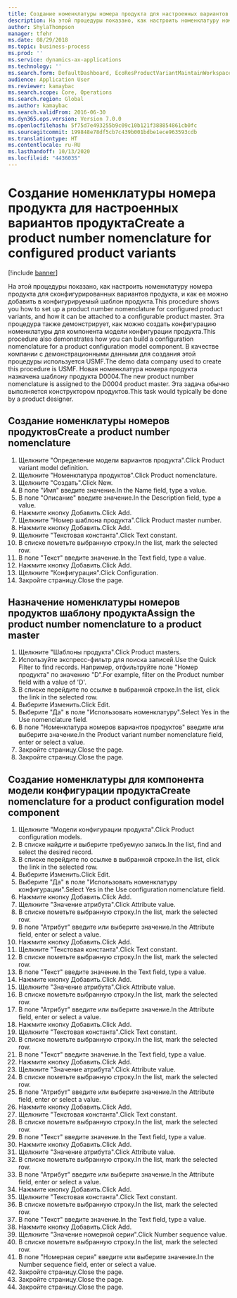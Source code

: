 ```yaml
---
title: Создание номенклатуры номера продукта для настроенных вариантов продукта
description: На этой процедуры показано, как настроить номенклатуру номера продукта для сконфигурированных вариантов продукта, и как ее можно добавить в конфигурируемый шаблон продукта.
author: ShylaThompson
manager: tfehr
ms.date: 08/29/2018
ms.topic: business-process
ms.prod: ''
ms.service: dynamics-ax-applications
ms.technology: ''
ms.search.form: DefaultDashboard, EcoResProductVariantMaintainWorkspace, EcoResNomenclature, EcoResProductListPage, EcoResProductDetails, PCProductConfigurationModelListPage, PCProductConfigurationModelDetails
audience: Application User
ms.reviewer: kamaybac
ms.search.scope: Core, Operations
ms.search.region: Global
ms.author: kamaybac
ms.search.validFrom: 2016-06-30
ms.dyn365.ops.version: Version 7.0.0
ms.openlocfilehash: 5f75d7e493255b9c09c10b121f388854861cb0fc
ms.sourcegitcommit: 199848e78df5cb7c439b001bdbe1ece963593cdb
ms.translationtype: HT
ms.contentlocale: ru-RU
ms.lasthandoff: 10/13/2020
ms.locfileid: "4436035"
---
```

# <a name="create-a-product-number-nomenclature-for-configured-product-variants"></a><span data-ttu-id="88917-103">Создание номенклатуры номера продукта для настроенных вариантов продукта</span><span class="sxs-lookup"><span data-stu-id="88917-103">Create a product number nomenclature for configured product variants</span></span>

[!include [banner](../../includes/banner.md)]

<span data-ttu-id="88917-104">На этой процедуры показано, как настроить номенклатуру номера продукта для сконфигурированных вариантов продукта, и как ее можно добавить в конфигурируемый шаблон продукта.</span><span class="sxs-lookup"><span data-stu-id="88917-104">This procedure shows you how to set up a product number nomenclature for configured product variants, and how it can be attached to a configurable product master.</span></span> <span data-ttu-id="88917-105">Эта процедура также демонстрирует, как можно создать конфигурацию номенклатуры для компонента модели конфигурации продукта.</span><span class="sxs-lookup"><span data-stu-id="88917-105">This procedure also demonstrates how you can build a configuration nomenclature for a product configuration model component.</span></span> <span data-ttu-id="88917-106">В качестве компании с демонстрационными данными для создания этой процедуры используется USMF.</span><span class="sxs-lookup"><span data-stu-id="88917-106">The demo data company used to create this procedure is USMF.</span></span> <span data-ttu-id="88917-107">Новая номенклатура номера продукта назначена шаблону продукта D0004.</span><span class="sxs-lookup"><span data-stu-id="88917-107">The new product number nomenclature is assigned to the D0004 product master.</span></span> <span data-ttu-id="88917-108">Эта задача обычно выполняется конструктором продуктов.</span><span class="sxs-lookup"><span data-stu-id="88917-108">This task would typically be done by a product designer.</span></span>


## <a name="create-a-product-number-nomenclature"></a><span data-ttu-id="88917-109">Создание номенклатуры номеров продуктов</span><span class="sxs-lookup"><span data-stu-id="88917-109">Create a product number nomenclature</span></span>
1. <span data-ttu-id="88917-110">Щелкните "Определение модели вариантов продукта".</span><span class="sxs-lookup"><span data-stu-id="88917-110">Click Product variant model definition.</span></span>
2. <span data-ttu-id="88917-111">Щелкните "Номенклатура продуктов".</span><span class="sxs-lookup"><span data-stu-id="88917-111">Click Product nomenclature.</span></span>
3. <span data-ttu-id="88917-112">Щелкните "Создать".</span><span class="sxs-lookup"><span data-stu-id="88917-112">Click New.</span></span>
4. <span data-ttu-id="88917-113">В поле "Имя" введите значение.</span><span class="sxs-lookup"><span data-stu-id="88917-113">In the Name field, type a value.</span></span>
5. <span data-ttu-id="88917-114">В поле "Описание" введите значение.</span><span class="sxs-lookup"><span data-stu-id="88917-114">In the Description field, type a value.</span></span>
6. <span data-ttu-id="88917-115">Нажмите кнопку Добавить.</span><span class="sxs-lookup"><span data-stu-id="88917-115">Click Add.</span></span>
7. <span data-ttu-id="88917-116">Щелкните "Номер шаблона продукта".</span><span class="sxs-lookup"><span data-stu-id="88917-116">Click Product master number.</span></span>
8. <span data-ttu-id="88917-117">Нажмите кнопку Добавить.</span><span class="sxs-lookup"><span data-stu-id="88917-117">Click Add.</span></span>
9. <span data-ttu-id="88917-118">Щелкните "Текстовая константа".</span><span class="sxs-lookup"><span data-stu-id="88917-118">Click Text constant.</span></span>
10. <span data-ttu-id="88917-119">В списке пометьте выбранную строку.</span><span class="sxs-lookup"><span data-stu-id="88917-119">In the list, mark the selected row.</span></span>
11. <span data-ttu-id="88917-120">В поле "Текст" введите значение.</span><span class="sxs-lookup"><span data-stu-id="88917-120">In the Text field, type a value.</span></span>
12. <span data-ttu-id="88917-121">Нажмите кнопку Добавить.</span><span class="sxs-lookup"><span data-stu-id="88917-121">Click Add.</span></span>
13. <span data-ttu-id="88917-122">Щелкните "Конфигурация".</span><span class="sxs-lookup"><span data-stu-id="88917-122">Click Configuration.</span></span>
14. <span data-ttu-id="88917-123">Закройте страницу.</span><span class="sxs-lookup"><span data-stu-id="88917-123">Close the page.</span></span>

## <a name="assign-the-product-number-nomenclature-to-a-product-master"></a><span data-ttu-id="88917-124">Назначение номенклатуры номеров продуктов шаблону продукта</span><span class="sxs-lookup"><span data-stu-id="88917-124">Assign the product number nomenclature to a product master</span></span>
1. <span data-ttu-id="88917-125">Щелкните "Шаблоны продукта".</span><span class="sxs-lookup"><span data-stu-id="88917-125">Click Product masters.</span></span>
2. <span data-ttu-id="88917-126">Используйте экспресс-фильтр для поиска записей.</span><span class="sxs-lookup"><span data-stu-id="88917-126">Use the Quick Filter to find records.</span></span> <span data-ttu-id="88917-127">Например, отфильтруйте поле "Номер продукта" по значению "D".</span><span class="sxs-lookup"><span data-stu-id="88917-127">For example, filter on the Product number field with a value of 'D'.</span></span>
3. <span data-ttu-id="88917-128">В списке перейдите по ссылке в выбранной строке.</span><span class="sxs-lookup"><span data-stu-id="88917-128">In the list, click the link in the selected row.</span></span>
4. <span data-ttu-id="88917-129">Выберите Изменить.</span><span class="sxs-lookup"><span data-stu-id="88917-129">Click Edit.</span></span>
5. <span data-ttu-id="88917-130">Выберите "Да" в поле "Использовать номенклатуру".</span><span class="sxs-lookup"><span data-stu-id="88917-130">Select Yes in the Use nomenclature field.</span></span>
6. <span data-ttu-id="88917-131">В поле "Номенклатура номеров вариантов продуктов" введите или выберите значение.</span><span class="sxs-lookup"><span data-stu-id="88917-131">In the Product variant number nomenclature field, enter or select a value.</span></span>
7. <span data-ttu-id="88917-132">Закройте страницу.</span><span class="sxs-lookup"><span data-stu-id="88917-132">Close the page.</span></span>
8. <span data-ttu-id="88917-133">Закройте страницу.</span><span class="sxs-lookup"><span data-stu-id="88917-133">Close the page.</span></span>

## <a name="create-nomenclature-for-a-product-configuration-model-component"></a><span data-ttu-id="88917-134">Создание номенклатуры для компонента модели конфигурации продукта</span><span class="sxs-lookup"><span data-stu-id="88917-134">Create nomenclature for a product configuration model component</span></span>
1. <span data-ttu-id="88917-135">Щелкните "Модели конфигурации продукта".</span><span class="sxs-lookup"><span data-stu-id="88917-135">Click Product configuration models.</span></span>
2. <span data-ttu-id="88917-136">В списке найдите и выберите требуемую запись.</span><span class="sxs-lookup"><span data-stu-id="88917-136">In the list, find and select the desired record.</span></span>
3. <span data-ttu-id="88917-137">В списке перейдите по ссылке в выбранной строке.</span><span class="sxs-lookup"><span data-stu-id="88917-137">In the list, click the link in the selected row.</span></span>
4. <span data-ttu-id="88917-138">Выберите Изменить.</span><span class="sxs-lookup"><span data-stu-id="88917-138">Click Edit.</span></span>
5. <span data-ttu-id="88917-139">Выберите "Да" в поле "Использовать номенклатуру конфигурации".</span><span class="sxs-lookup"><span data-stu-id="88917-139">Select Yes in the Use configuration nomenclature field.</span></span>
6. <span data-ttu-id="88917-140">Нажмите кнопку Добавить.</span><span class="sxs-lookup"><span data-stu-id="88917-140">Click Add.</span></span>
7. <span data-ttu-id="88917-141">Щелкните "Значение атрибута".</span><span class="sxs-lookup"><span data-stu-id="88917-141">Click Attribute value.</span></span>
8. <span data-ttu-id="88917-142">В списке пометьте выбранную строку.</span><span class="sxs-lookup"><span data-stu-id="88917-142">In the list, mark the selected row.</span></span>
9. <span data-ttu-id="88917-143">В поле "Атрибут" введите или выберите значение.</span><span class="sxs-lookup"><span data-stu-id="88917-143">In the Attribute field, enter or select a value.</span></span>
10. <span data-ttu-id="88917-144">Нажмите кнопку Добавить.</span><span class="sxs-lookup"><span data-stu-id="88917-144">Click Add.</span></span>
11. <span data-ttu-id="88917-145">Щелкните "Текстовая константа".</span><span class="sxs-lookup"><span data-stu-id="88917-145">Click Text constant.</span></span>
12. <span data-ttu-id="88917-146">В списке пометьте выбранную строку.</span><span class="sxs-lookup"><span data-stu-id="88917-146">In the list, mark the selected row.</span></span>
13. <span data-ttu-id="88917-147">В поле "Текст" введите значение.</span><span class="sxs-lookup"><span data-stu-id="88917-147">In the Text field, type a value.</span></span>
14. <span data-ttu-id="88917-148">Нажмите кнопку Добавить.</span><span class="sxs-lookup"><span data-stu-id="88917-148">Click Add.</span></span>
15. <span data-ttu-id="88917-149">Щелкните "Значение атрибута".</span><span class="sxs-lookup"><span data-stu-id="88917-149">Click Attribute value.</span></span>
16. <span data-ttu-id="88917-150">В списке пометьте выбранную строку.</span><span class="sxs-lookup"><span data-stu-id="88917-150">In the list, mark the selected row.</span></span>
17. <span data-ttu-id="88917-151">В поле "Атрибут" введите или выберите значение.</span><span class="sxs-lookup"><span data-stu-id="88917-151">In the Attribute field, enter or select a value.</span></span>
18. <span data-ttu-id="88917-152">Нажмите кнопку Добавить.</span><span class="sxs-lookup"><span data-stu-id="88917-152">Click Add.</span></span>
19. <span data-ttu-id="88917-153">Щелкните "Текстовая константа".</span><span class="sxs-lookup"><span data-stu-id="88917-153">Click Text constant.</span></span>
20. <span data-ttu-id="88917-154">В списке пометьте выбранную строку.</span><span class="sxs-lookup"><span data-stu-id="88917-154">In the list, mark the selected row.</span></span>
21. <span data-ttu-id="88917-155">В поле "Текст" введите значение.</span><span class="sxs-lookup"><span data-stu-id="88917-155">In the Text field, type a value.</span></span>
22. <span data-ttu-id="88917-156">Нажмите кнопку Добавить.</span><span class="sxs-lookup"><span data-stu-id="88917-156">Click Add.</span></span>
23. <span data-ttu-id="88917-157">Щелкните "Значение атрибута".</span><span class="sxs-lookup"><span data-stu-id="88917-157">Click Attribute value.</span></span>
24. <span data-ttu-id="88917-158">В списке пометьте выбранную строку.</span><span class="sxs-lookup"><span data-stu-id="88917-158">In the list, mark the selected row.</span></span>
25. <span data-ttu-id="88917-159">В поле "Атрибут" введите или выберите значение.</span><span class="sxs-lookup"><span data-stu-id="88917-159">In the Attribute field, enter or select a value.</span></span>
26. <span data-ttu-id="88917-160">Нажмите кнопку Добавить.</span><span class="sxs-lookup"><span data-stu-id="88917-160">Click Add.</span></span>
27. <span data-ttu-id="88917-161">Щелкните "Текстовая константа".</span><span class="sxs-lookup"><span data-stu-id="88917-161">Click Text constant.</span></span>
28. <span data-ttu-id="88917-162">В списке пометьте выбранную строку.</span><span class="sxs-lookup"><span data-stu-id="88917-162">In the list, mark the selected row.</span></span>
29. <span data-ttu-id="88917-163">В поле "Текст" введите значение.</span><span class="sxs-lookup"><span data-stu-id="88917-163">In the Text field, type a value.</span></span>
30. <span data-ttu-id="88917-164">Нажмите кнопку Добавить.</span><span class="sxs-lookup"><span data-stu-id="88917-164">Click Add.</span></span>
31. <span data-ttu-id="88917-165">Щелкните "Значение атрибута".</span><span class="sxs-lookup"><span data-stu-id="88917-165">Click Attribute value.</span></span>
32. <span data-ttu-id="88917-166">В списке пометьте выбранную строку.</span><span class="sxs-lookup"><span data-stu-id="88917-166">In the list, mark the selected row.</span></span>
33. <span data-ttu-id="88917-167">В поле "Атрибут" введите или выберите значение.</span><span class="sxs-lookup"><span data-stu-id="88917-167">In the Attribute field, enter or select a value.</span></span>
34. <span data-ttu-id="88917-168">Нажмите кнопку Добавить.</span><span class="sxs-lookup"><span data-stu-id="88917-168">Click Add.</span></span>
35. <span data-ttu-id="88917-169">Щелкните "Текстовая константа".</span><span class="sxs-lookup"><span data-stu-id="88917-169">Click Text constant.</span></span>
36. <span data-ttu-id="88917-170">В списке пометьте выбранную строку.</span><span class="sxs-lookup"><span data-stu-id="88917-170">In the list, mark the selected row.</span></span>
37. <span data-ttu-id="88917-171">В поле "Текст" введите значение.</span><span class="sxs-lookup"><span data-stu-id="88917-171">In the Text field, type a value.</span></span>
38. <span data-ttu-id="88917-172">Нажмите кнопку Добавить.</span><span class="sxs-lookup"><span data-stu-id="88917-172">Click Add.</span></span>
39. <span data-ttu-id="88917-173">Щелкните "Значение номерной серии".</span><span class="sxs-lookup"><span data-stu-id="88917-173">Click Number sequence value.</span></span>
40. <span data-ttu-id="88917-174">В списке пометьте выбранную строку.</span><span class="sxs-lookup"><span data-stu-id="88917-174">In the list, mark the selected row.</span></span>
41. <span data-ttu-id="88917-175">В поле "Номерная серия" введите или выберите значение.</span><span class="sxs-lookup"><span data-stu-id="88917-175">In the Number sequence field, enter or select a value.</span></span>
42. <span data-ttu-id="88917-176">Закройте страницу.</span><span class="sxs-lookup"><span data-stu-id="88917-176">Close the page.</span></span>
43. <span data-ttu-id="88917-177">Закройте страницу.</span><span class="sxs-lookup"><span data-stu-id="88917-177">Close the page.</span></span>
44. <span data-ttu-id="88917-178">Закройте страницу.</span><span class="sxs-lookup"><span data-stu-id="88917-178">Close the page.</span></span>

